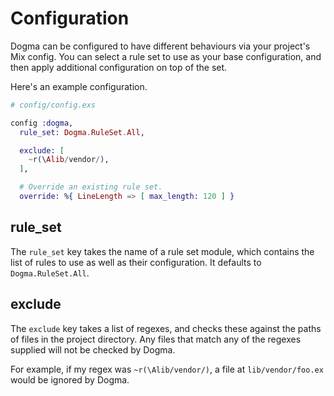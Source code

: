 Configuration
=============

Dogma can be configured to have different behaviours via your project's Mix
config. You can select a rule set to use as your base configuration, and then
apply additional configuration on top of the set.

Here's an example configuration.

```elixir
# config/config.exs

config :dogma,
  rule_set: Dogma.RuleSet.All,

  exclude: [
    ~r(\Alib/vendor/),
  ],

  # Override an existing rule set.
  override: %{ LineLength => [ max_length: 120 ] }
```

## rule_set

The `rule_set` key takes the name of a rule set module, which contains the
list of rules to use as well as their configuration. It defaults to
`Dogma.RuleSet.All`.


## exclude

The `exclude` key takes a list of regexes, and checks these against the paths
of files in the project directory. Any files that match any of the regexes
supplied will not be checked by Dogma.

For example, if my regex was `~r(\Alib/vendor/)`, a file at `lib/vendor/foo.ex`
would be ignored by Dogma.
